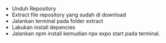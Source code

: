 - Unduh Repository
- Extract file repository yang sudah di download
- Jalankan terminal pada folder extract
- Lakukan install depencies
- Jalankan npm install kemudian npx expo start pada terminal.
